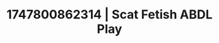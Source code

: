 ---
categories:
- Dirty inner voice
- Erotic AI content
- Volleyball
- Gender-fluid lovers
- Hair pulling
image: /assets/images/1747800862314.jpg
layout: post
seo:
  description: Featured content with exclusive Scat Fetish, ABDL Play. HD images available.
  keywords: Scat Fetish, ABDL Play
  og_image: /assets/images/1747800862314.jpg
  schema_type: VisualArtwork
tags:
- ABDL Play
- '#1747800862314'
- Scat Fetish
title: 1747800862314 | Scat Fetish ABDL Play
---
